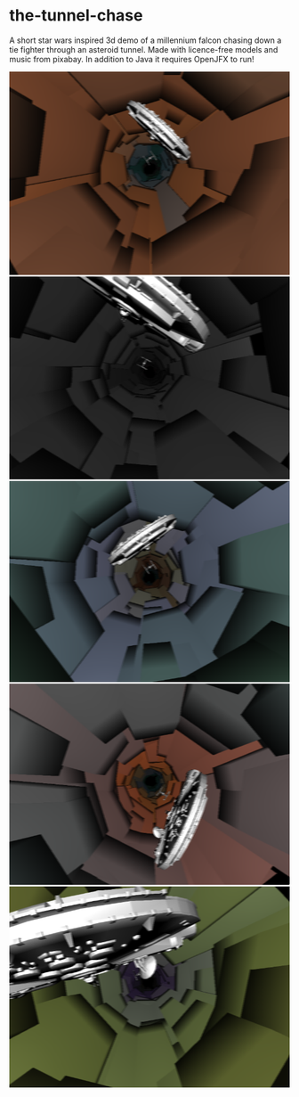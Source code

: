 # the-tunnel-chase
A short star wars inspired 3d demo of a millennium falcon chasing down a tie fighter through an asteroid tunnel. 
Made with licence-free models and music from pixabay. In addition to Java it requires OpenJFX to run!

![alt text](https://github.com/conradplake/the-tunnel-chase/blob/99b20a990fbe9e93d9049f33dd9d2ce30dae7973/screenshots/Screenshot1.png "Screenshot1")
![alt text](https://github.com/conradplake/the-tunnel-chase/blob/99b20a990fbe9e93d9049f33dd9d2ce30dae7973/screenshots/Screenshot2.png "Screenshot2")
![alt text](https://github.com/conradplake/the-tunnel-chase/blob/99b20a990fbe9e93d9049f33dd9d2ce30dae7973/screenshots/Screenshot3.png "Screenshot3")
![alt text](https://github.com/conradplake/the-tunnel-chase/blob/99b20a990fbe9e93d9049f33dd9d2ce30dae7973/screenshots/Screenshot4.png "Screenshot4")
![alt text](https://github.com/conradplake/the-tunnel-chase/blob/99b20a990fbe9e93d9049f33dd9d2ce30dae7973/screenshots/Screenshot5.png "Screenshot5")
